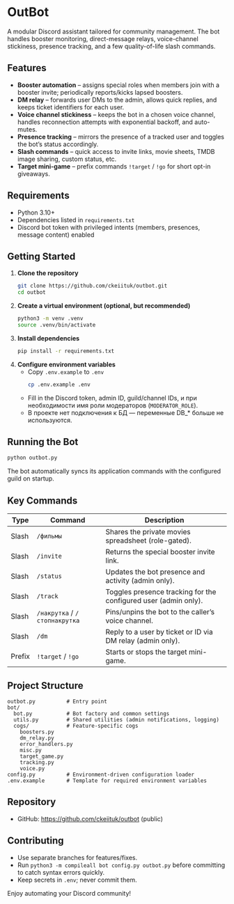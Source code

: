 # OutBot

A modular Discord assistant tailored for community management. The bot handles booster monitoring, direct-message relays, voice-channel stickiness, presence tracking, and a few quality-of-life slash commands.

## Features
- **Booster automation** – assigns special roles when members join with a booster invite; periodically reports/kicks lapsed boosters.
- **DM relay** – forwards user DMs to the admin, allows quick replies, and keeps ticket identifiers for each user.
- **Voice channel stickiness** – keeps the bot in a chosen voice channel, handles reconnection attempts with exponential backoff, and auto-mutes.
- **Presence tracking** – mirrors the presence of a tracked user and toggles the bot’s status accordingly.
- **Slash commands** – quick access to invite links, movie sheets, TMDB image sharing, custom status, etc.
- **Target mini-game** – prefix commands `!target` / `!go` for short opt-in giveaways.

## Requirements
- Python 3.10+
- Dependencies listed in `requirements.txt`
- Discord bot token with privileged intents (members, presences, message content) enabled

## Getting Started
1. **Clone the repository**
   ```bash
   git clone https://github.com/ckeiituk/outbot.git
   cd outbot
   ```
2. **Create a virtual environment (optional, but recommended)**
   ```bash
   python3 -m venv .venv
   source .venv/bin/activate
   ```
3. **Install dependencies**
   ```bash
   pip install -r requirements.txt
   ```
4. **Configure environment variables**
   - Copy `.env.example` to `.env`
     ```bash
     cp .env.example .env
     ```
   - Fill in the Discord token, admin ID, guild/channel IDs, и при необходимости имя роли модераторов (`MODERATOR_ROLE`).
   - В проекте нет подключения к БД — переменные DB_* больше не используются.

## Running the Bot
```bash
python outbot.py
```
The bot automatically syncs its application commands with the configured guild on startup.

## Key Commands
| Type | Command | Description |
| --- | --- | --- |
| Slash | `/фильмы` | Shares the private movies spreadsheet (role-gated). |
| Slash | `/invite` | Returns the special booster invite link. |
| Slash | `/status` | Updates the bot presence and activity (admin only). |
| Slash | `/track` | Toggles presence tracking for the configured user (admin only). |
| Slash | `/накрутка` / `/стопнакрутка` | Pins/unpins the bot to the caller’s voice channel. |
| Slash | `/dm` | Reply to a user by ticket or ID via DM relay (admin only). |
| Prefix | `!target` / `!go` | Starts or stops the target mini-game. |

## Project Structure
```
outbot.py          # Entry point
bot/
  bot.py           # Bot factory and common settings
  utils.py         # Shared utilities (admin notifications, logging)
  cogs/            # Feature-specific cogs
    boosters.py
    dm_relay.py
    error_handlers.py
    misc.py
    target_game.py
    tracking.py
    voice.py
config.py          # Environment-driven configuration loader
.env.example       # Template for required environment variables
```

## Repository
- GitHub: https://github.com/ckeiituk/outbot (public)

## Contributing
- Use separate branches for features/fixes.
- Run `python3 -m compileall bot config.py outbot.py` before committing to catch syntax errors quickly.
- Keep secrets in `.env`; never commit them.

Enjoy automating your Discord community!
